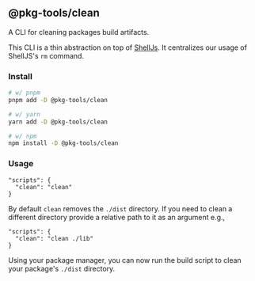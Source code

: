 ## @pkg-tools/clean

A CLI for cleaning packages build artifacts.

This CLI is a thin abstraction on top of [ShellJs](https://www.npmjs.com/package/shelljs). It centralizes our usage of ShellJS's `rm` command.

### Install

```bash
# w/ pnpm
pnpm add -D @pkg-tools/clean

# w/ yarn
yarn add -D @pkg-tools/clean

# w/ npm
npm install -D @pkg-tools/clean
```

### Usage

```
"scripts": {
  "clean": "clean"
}
```

By default `clean` removes the `./dist` directory. If you need to clean a different directory provide a relative path to it as an argument e.g.,

```
"scripts": {
  "clean": "clean ./lib"
}
```

Using your package manager, you can now run the build script to clean your package's `./dist` directory.
